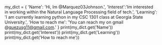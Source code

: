 my_dict = {
    'Name': 'Hi, Im @Marquez03Johnson.',
    'Interest':'Im interested in working within the Natural Language Processing field of tech.',
    'Learning': 'I am currently learning python in my CSC 1301 class at Georgia State University.',
    'How to reach me': 'You can reach my on gmail @quezusg11@gmail.com.'
}
print(my_dict.get('Name'))
print(my_dict.get('Interest'))
print(my_dict.get('Learning'))
print(my_dict.get('How to reach me'))

